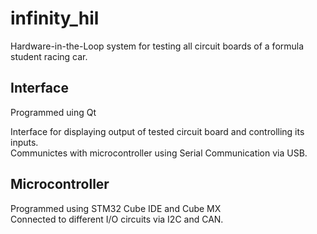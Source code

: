 # infinity_hil

Hardware-in-the-Loop system for testing all circuit boards of a formula student racing car.

## Interface

Programmed uing Qt

Interface for displaying output of tested circuit board and controlling its inputs.  
Communictes with microcontroller using Serial Communication via USB.

## Microcontroller

Programmed using STM32 Cube IDE and Cube MX  
Connected to different I/O circuits via I2C and CAN.
